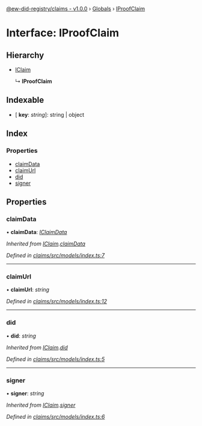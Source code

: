 [@ew-did-registry/claims - v1.0.0](../README.md) › [Globals](../globals.md) › [IProofClaim](iproofclaim.md)

# Interface: IProofClaim

## Hierarchy

* [IClaim](iclaim.md)

  ↳ **IProofClaim**

## Indexable

* \[ **key**: *string*\]: string | object

## Index

### Properties

* [claimData](iproofclaim.md#claimdata)
* [claimUrl](iproofclaim.md#claimurl)
* [did](iproofclaim.md#did)
* [signer](iproofclaim.md#signer)

## Properties

###  claimData

• **claimData**: *[IClaimData](iclaimdata.md)*

*Inherited from [IClaim](iclaim.md).[claimData](iclaim.md#claimdata)*

*Defined in [claims/src/models/index.ts:7](https://github.com/energywebfoundation/ew-did-registry/blob/5f4bc4b/packages/claims/src/models/index.ts#L7)*

___

###  claimUrl

• **claimUrl**: *string*

*Defined in [claims/src/models/index.ts:12](https://github.com/energywebfoundation/ew-did-registry/blob/5f4bc4b/packages/claims/src/models/index.ts#L12)*

___

###  did

• **did**: *string*

*Inherited from [IClaim](iclaim.md).[did](iclaim.md#did)*

*Defined in [claims/src/models/index.ts:5](https://github.com/energywebfoundation/ew-did-registry/blob/5f4bc4b/packages/claims/src/models/index.ts#L5)*

___

###  signer

• **signer**: *string*

*Inherited from [IClaim](iclaim.md).[signer](iclaim.md#signer)*

*Defined in [claims/src/models/index.ts:6](https://github.com/energywebfoundation/ew-did-registry/blob/5f4bc4b/packages/claims/src/models/index.ts#L6)*
